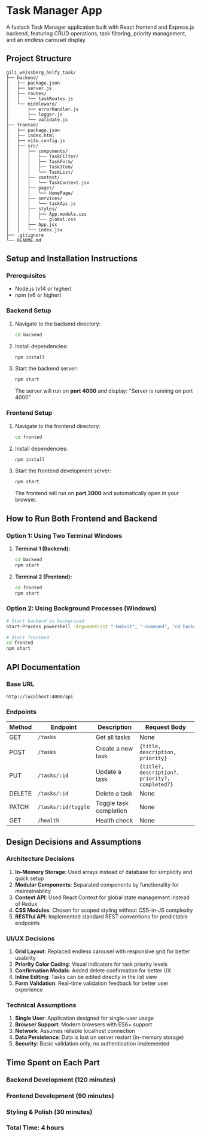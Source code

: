 # Task Manager App

A fustack Task Manager application built with React frontend and Express.js backend, featuring CRUD operations, task filtering, priority management, and an endless carousel display.

## Project Structure

```
gili_weissberg_helfy_task/
├── backend/
│   ├── package.json
│   ├── server.js
│   ├── routes/
│   │   └── taskRoutes.js
│   └── middleware/
│       ├── errorHandler.js
│       ├── logger.js
│       └── validate.js
├── fronted/
│   ├── package.json
│   ├── index.html
│   ├── vite.config.js
│   ├── src/
│   │   ├── components/
│   │   │   ├── TaskFilter/
│   │   │   ├── TaskForm/
│   │   │   ├── TaskItem/
│   │   │   └── TaskList/
│   │   ├── context/
│   │   │   └── TaskContext.jsx
│   │   ├── pages/
│   │   │   └── HomePage/
│   │   ├── services/
│   │   │   └── taskApi.js
│   │   ├── styles/
│   │   │   ├── App.module.css
│   │   │   └── global.css
│   │   ├── App.jsx
│   │   └── index.jsx
├── .gitignore
└── README.md
```

## Setup and Installation Instructions

### Prerequisites
- Node.js (v14 or higher)
- npm (v6 or higher)

### Backend Setup
1. Navigate to the backend directory:
   ```bash
   cd backend
   ```

2. Install dependencies:
   ```bash
   npm install
   ```

3. Start the backend server:
   ```bash
   npm start
   ```
   The server will run on **port 4000** and display: "Server is running on port 4000"

### Frontend Setup
1. Navigate to the frontend directory:
   ```bash
   cd fronted
   ```

2. Install dependencies:
   ```bash
   npm install
   ```

3. Start the frontend development server:
   ```bash
   npm start
   ```
   The frontend will run on **port 3000** and automatically open in your browser.

## How to Run Both Frontend and Backend

### Option 1: Using Two Terminal Windows
1. **Terminal 1 (Backend):**
   ```bash
   cd backend
   npm start
   ```

2. **Terminal 2 (Frontend):**
   ```bash
   cd fronted
   npm start
   ```

### Option 2: Using Background Processes (Windows)
```bash
# Start backend in background
Start-Process powershell -ArgumentList "-NoExit", "-Command", "cd backend; npm start"

# Start frontend
cd fronted
npm start
```

## API Documentation

### Base URL
```
http://localhost:4000/api
```

### Endpoints

| Method | Endpoint | Description | Request Body |
|--------|----------|-------------|--------------|
| GET | `/tasks` | Get all tasks | None |
| POST | `/tasks` | Create a new task | `{title, description, priority}` |
| PUT | `/tasks/:id` | Update a task | `{title?, description?, priority?, completed?}` |
| DELETE | `/tasks/:id` | Delete a task | None |
| PATCH | `/tasks/:id/toggle` | Toggle task completion | None |
| GET | `/health` | Health check | None |


## Design Decisions and Assumptions

### Architecture Decisions
1. **In-Memory Storage**: Used arrays instead of database for simplicity and quick setup
2. **Modular Components**: Separated components by functionality for maintainability
3. **Context API**: Used React Context for global state management instead of Redux
4. **CSS Modules**: Chosen for scoped styling without CSS-in-JS complexity
5. **RESTful API**: Implemented standard REST conventions for predictable endpoints

### UI/UX Decisions
1. **Grid Layout**: Replaced endless carousel with responsive grid for better usability
2. **Priority Color Coding**: Visual indicators for task priority levels
3. **Confirmation Modals**: Added delete confirmation for better UX
4. **Inline Editing**: Tasks can be edited directly in the list view
5. **Form Validation**: Real-time validation feedback for better user experience

### Technical Assumptions
1. **Single User**: Application designed for single-user usage
2. **Browser Support**: Modern browsers with ES6+ support
3. **Network**: Assumes reliable localhost connection
4. **Data Persistence**: Data is lost on server restart (in-memory storage)
5. **Security**: Basic validation only, no authentication implemented

## Time Spent on Each Part

### Backend Development (120 minutes)
### Frontend Development (90 minutes)
### Styling & Polish (30 minutes)


### Total Time: 4 hours

